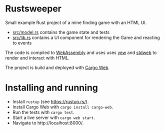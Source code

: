 # Rustsweeper

Small example Rust project of a mine finding game with an HTML UI.

- [src/model.rs](src/model.rs) contains the game state and tests
- [src/lib.rs](src/lib.rs) contains a UI component for rendering the Game and reacting to events

The code is compiled to [WebAssembly](https://en.wikipedia.org/wiki/WebAssembly)
and uses uses [yew](https://github.com/yewstack/yew)
and [stdweb](https://github.com/koute/stdweb) to render and interact with HTML.

The project is build and deployed with [Cargo Web](https://github.com/koute/cargo-web).

# Installing and running

- Install `rustup` (see https://rustup.rs/).
- Install Cargo Web with `cargo install cargo-web`.
- Run the tests with `cargo test`.
- Start a live server with `cargo web start`.
- Navigate to http://localhost:8000/.

